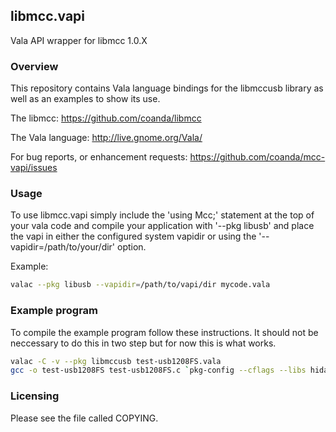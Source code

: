 ## libmcc.vapi

Vala API wrapper for libmcc 1.0.X

### Overview

This repository contains Vala language bindings for the libmccusb library as
well as an examples to show its use.

The libmcc:
    https://github.com/coanda/libmcc

The Vala language:
    http://live.gnome.org/Vala/

For bug reports, or enhancement requests:
    https://github.com/coanda/mcc-vapi/issues

### Usage

To use libmcc.vapi simply include the 'using Mcc;' statement at the top of your
vala code and compile your application with '--pkg libusb' and place the vapi in
either the configured system vapidir or using the '--vapidir=/path/to/your/dir'
option.

Example:

```bash
valac --pkg libusb --vapidir=/path/to/vapi/dir mycode.vala
```

### Example program

To compile the example program follow these instructions. It should not be
neccessary to do this in two step but for now this is what works.

```bash
valac -C -v --pkg libmccusb test-usb1208FS.vala
gcc -o test-usb1208FS test-usb1208FS.c `pkg-config --cflags --libs hidapi-libusb libusb-1.0 libmccusb glib-2.0 gobject-2.0`
```


### Licensing

Please see the file called COPYING.

